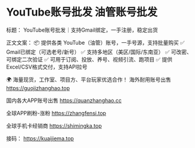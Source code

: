 # YouTube账号批发 油管账号批发

标题：
YouTube账号批发｜支持Gmail绑定，一手注册，稳定出货

正文文案：
📦 提供各类 YouTube（油管）账号，一手号源，支持批量购买
✅ Gmail已绑定（可选老号/新号）
✅ 支持多地区（美区/国际/东南亚）
✅ 可改密、可绑定二次验证
✅ 可用于订阅、投放、养号、视频引流、跑项目
✅ 提供Excel/CSV格式交付，支持API拉号

🌍 海量现货，工作室、项目方、平台玩家优选合作！
海外耐用账号出售
https://guojizhanghao.top 

国内各大APP账号出售
https://quanzhanghao.cc     

全球APP刷粉-涨粉 
https://zhangfensi.top 

全球手机卡经销商
https://shimingka.top 

接码：
https://kuaijiema.top